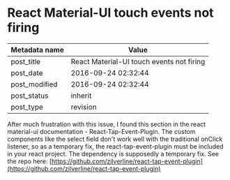 # React Material-UI touch events not firing

| Metadata name | Value                                     |
| ------------- | ----------------------------------------- |
| post_title    | React Material-UI touch events not firing |
| post_date     | 2016-09-24 02:32:44                       |
| post_modified | 2016-09-24 02:32:44                       |
| post_status   | inherit                                   |
| post_type     | revision                                  |

After much frustration with this issue, I found this section in the react material-ui documentation - React-Tap-Event-Plugin. The custom components like the select field don't work well with the traditional onClick listener, so as a temporary fix, the react-tap-event-plugin must be included in your react project. The dependency is supposedly a temporary fix. See the repo here: [https://github.com/zilverline/react-tap-event-plugin](https://github.com/zilverline/react-tap-event-plugin)
